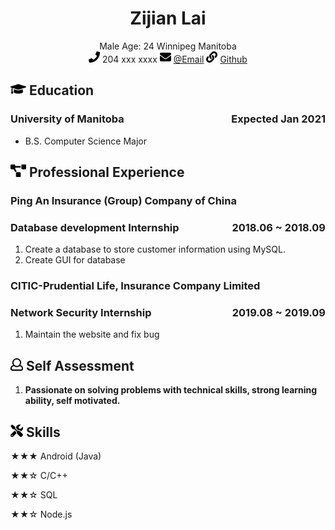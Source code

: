 

<center>
     <h1>Zijian Lai</h1>
     <div>
         <span>
             Male
         </span>
         <span>
             Age: 24
         </span>
         <span>
             Winnipeg Manitoba
         </span>
     </div>
     <div>
         <span>
             <img src="resume/phone.svg" width="18px">
             204 xxx xxxx
         </span>
         <span>
             <img src="resume/email.svg" width="18px">
             <a href="laiz@myumanitoba.ca">@Email</a>
         </span>
         <span>
             <img src="resume/website.svg" width="18px">
             <a href="https://github.com/StonELJ/StonELJ.github.io">Github</a>
         </span>
     </div>
 </center>


## <img src="resume/education.svg" height="20px"> Education

### University of Manitoba <span class="right" style="float:right">Expected Jan 2021</span>

- B.S. Computer Science Major

## <img src="resume/project.svg" height="20px"> Professional Experience

### Ping An Insurance (Group) Company of China

### Database development Internship  <span class="right" style="float:right">2018.06 ~ 2018.09</span>

1. Create a database to store customer information using MySQL.
2. Create GUI for database

### CITIC-Prudential Life, Insurance Company Limited

### Network Security Internship  <span class="right" style="float:right">2019.08 ~ 2019.09</span>

1. Maintain the website and fix bug

## <img src="resume/review.svg" height="20px"> Self Assessment

1. **Passionate on solving problems with technical skills, strong learning ability, self motivated.** 

   

## <img src="resume/skill.svg" height="20px"> Skills                       

★★★ Android (Java)

★★☆ C/C++

★★☆ SQL

★★☆ Node.js

